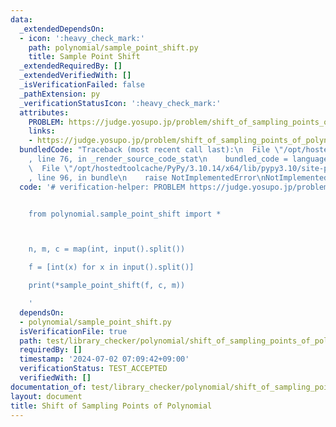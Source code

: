 ```yaml
---
data:
  _extendedDependsOn:
  - icon: ':heavy_check_mark:'
    path: polynomial/sample_point_shift.py
    title: Sample Point Shift
  _extendedRequiredBy: []
  _extendedVerifiedWith: []
  _isVerificationFailed: false
  _pathExtension: py
  _verificationStatusIcon: ':heavy_check_mark:'
  attributes:
    PROBLEM: https://judge.yosupo.jp/problem/shift_of_sampling_points_of_polynomial
    links:
    - https://judge.yosupo.jp/problem/shift_of_sampling_points_of_polynomial
  bundledCode: "Traceback (most recent call last):\n  File \"/opt/hostedtoolcache/PyPy/3.10.14/x64/lib/pypy3.10/site-packages/onlinejudge_verify/documentation/build.py\"\
    , line 76, in _render_source_code_stat\n    bundled_code = language.bundle(\n\
    \  File \"/opt/hostedtoolcache/PyPy/3.10.14/x64/lib/pypy3.10/site-packages/onlinejudge_verify/languages/python.py\"\
    , line 96, in bundle\n    raise NotImplementedError\nNotImplementedError\n"
  code: '# verification-helper: PROBLEM https://judge.yosupo.jp/problem/shift_of_sampling_points_of_polynomial


    from polynomial.sample_point_shift import *



    n, m, c = map(int, input().split())

    f = [int(x) for x in input().split()]

    print(*sample_point_shift(f, c, m))

    '
  dependsOn:
  - polynomial/sample_point_shift.py
  isVerificationFile: true
  path: test/library_checker/polynomial/shift_of_sampling_points_of_polynomial.test.py
  requiredBy: []
  timestamp: '2024-07-02 07:09:42+09:00'
  verificationStatus: TEST_ACCEPTED
  verifiedWith: []
documentation_of: test/library_checker/polynomial/shift_of_sampling_points_of_polynomial.test.py
layout: document
title: Shift of Sampling Points of Polynomial
---
```

